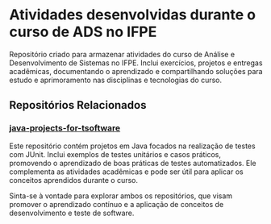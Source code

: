 # Atividades desenvolvidas durante o curso de ADS no IFPE 

Repositório criado para armazenar atividades do curso de Análise e Desenvolvimento de Sistemas no IFPE. Inclui exercícios, projetos e entregas acadêmicas, documentando o aprendizado e compartilhando soluções para estudo e aprimoramento nas disciplinas e tecnologias do curso.

## Repositórios Relacionados

### [java-projects-for-tsoftware](https://github.com/rma/java-projects-for-tsoftware)

Este repositório contém projetos em Java focados na realização de testes com JUnit. Inclui exemplos de testes unitários e casos práticos, promovendo o aprendizado de boas práticas de testes automatizados. Ele complementa as atividades acadêmicas e pode ser útil para aplicar os conceitos aprendidos durante o curso.

Sinta-se à vontade para explorar ambos os repositórios, que visam promover o aprendizado contínuo e a aplicação de conceitos de desenvolvimento e teste de software.

